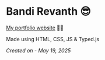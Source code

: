 # Bandi Revanth 😎
[My portfolio website](https://bandirevanth.github.io/) 🌟🚀

Made using HTML, CSS, JS & Typed.js

_Created on - May 19, 2025_

